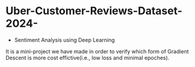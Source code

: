 # Uber-Customer-Reviews-Dataset-2024-

* Sentiment Analysis using Deep Learning

It is a mini-project we have made in order to verify which form of Gradient Descent is more cost effictive(i.e., low loss and minimal epoches).

